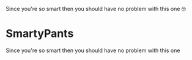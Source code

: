 Since you're so smart then you should have no problem with this one 🤓


# SmartyPants
Since you're so smart then you should have no problem with this one
